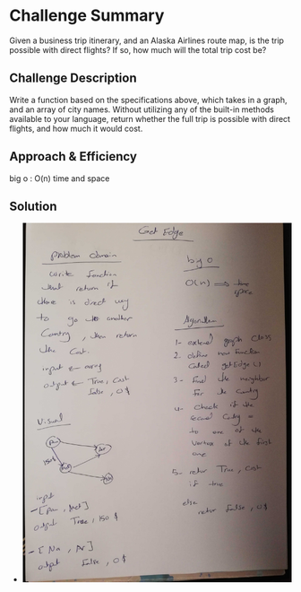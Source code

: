 # Challenge Summary
Given a business trip itinerary, and an Alaska Airlines route map, is the trip possible with direct flights? If so, how much will the total trip cost be?
## Challenge Description
Write a function based on the specifications above, which takes in a graph, and an array of city names. Without utilizing any of the built-in methods available to your language, return whether the full trip is possible with direct flights, and how much it would cost.
## Approach & Efficiency
big o : O(n) time and space 
## Solution
- ![whiteboard ](../../assest/getedge.jpg)
